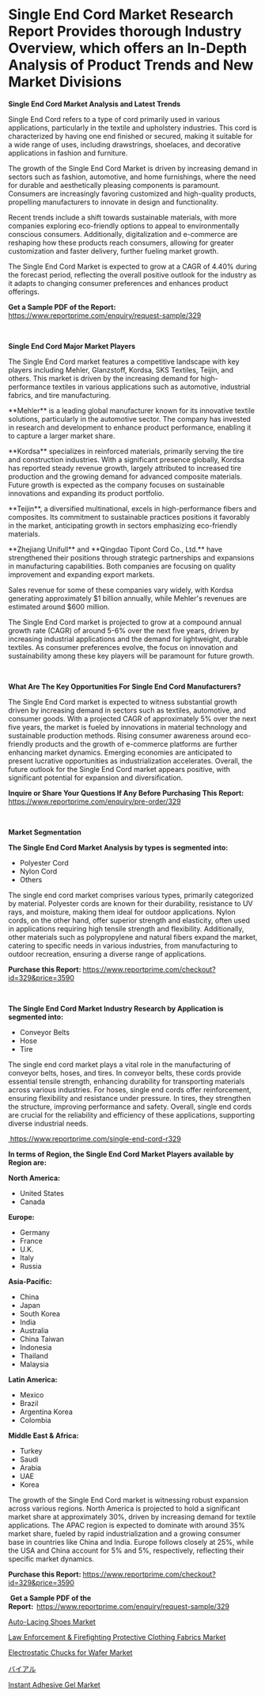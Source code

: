 <p><h1>Single End Cord Market Research Report Provides thorough Industry Overview, which offers an In-Depth Analysis of Product Trends and New Market Divisions</h1></p><p><strong>Single End Cord Market Analysis and Latest Trends</strong></p>
<p><p>Single End Cord refers to a type of cord primarily used in various applications, particularly in the textile and upholstery industries. This cord is characterized by having one end finished or secured, making it suitable for a wide range of uses, including drawstrings, shoelaces, and decorative applications in fashion and furniture. </p><p>The growth of the Single End Cord Market is driven by increasing demand in sectors such as fashion, automotive, and home furnishings, where the need for durable and aesthetically pleasing components is paramount. Consumers are increasingly favoring customized and high-quality products, propelling manufacturers to innovate in design and functionality. </p><p>Recent trends include a shift towards sustainable materials, with more companies exploring eco-friendly options to appeal to environmentally conscious consumers. Additionally, digitalization and e-commerce are reshaping how these products reach consumers, allowing for greater customization and faster delivery, further fueling market growth. </p><p>The Single End Cord Market is expected to grow at a CAGR of 4.40% during the forecast period, reflecting the overall positive outlook for the industry as it adapts to changing consumer preferences and enhances product offerings.</p></p>
<p><strong>Get a Sample PDF of the Report:&nbsp;</strong> <a href="https://www.reportprime.com/enquiry/request-sample/329">https://www.reportprime.com/enquiry/request-sample/329</a></p>
<p>&nbsp;</p>
<p><strong>Single End Cord Major Market Players</strong></p>
<p><p>The Single End Cord market features a competitive landscape with key players including Mehler, Glanzstoff, Kordsa, SKS Textiles, Teijin, and others. This market is driven by the increasing demand for high-performance textiles in various applications such as automotive, industrial fabrics, and tire manufacturing.</p><p>**Mehler** is a leading global manufacturer known for its innovative textile solutions, particularly in the automotive sector. The company has invested in research and development to enhance product performance, enabling it to capture a larger market share.</p><p>**Kordsa** specializes in reinforced materials, primarily serving the tire and construction industries. With a significant presence globally, Kordsa has reported steady revenue growth, largely attributed to increased tire production and the growing demand for advanced composite materials. Future growth is expected as the company focuses on sustainable innovations and expanding its product portfolio.</p><p>**Teijin**, a diversified multinational, excels in high-performance fibers and composites. Its commitment to sustainable practices positions it favorably in the market, anticipating growth in sectors emphasizing eco-friendly materials.</p><p>**Zhejiang Unifull** and **Qingdao Tipont Cord Co., Ltd.** have strengthened their positions through strategic partnerships and expansions in manufacturing capabilities. Both companies are focusing on quality improvement and expanding export markets.</p><p>Sales revenue for some of these companies vary widely, with Kordsa generating approximately $1 billion annually, while Mehler's revenues are estimated around $600 million. </p><p>The Single End Cord market is projected to grow at a compound annual growth rate (CAGR) of around 5-6% over the next five years, driven by increasing industrial applications and the demand for lightweight, durable textiles. As consumer preferences evolve, the focus on innovation and sustainability among these key players will be paramount for future growth.</p></p>
<p>&nbsp;</p>
<p><strong>What Are The Key Opportunities For Single End Cord Manufacturers?</strong></p>
<p><p>The Single End Cord market is expected to witness substantial growth driven by increasing demand in sectors such as textiles, automotive, and consumer goods. With a projected CAGR of approximately 5% over the next five years, the market is fueled by innovations in material technology and sustainable production methods. Rising consumer awareness around eco-friendly products and the growth of e-commerce platforms are further enhancing market dynamics. Emerging economies are anticipated to present lucrative opportunities as industrialization accelerates. Overall, the future outlook for the Single End Cord market appears positive, with significant potential for expansion and diversification.</p></p>
<p><strong>Inquire or Share Your Questions If Any Before Purchasing This Report:</strong> <a href="https://www.reportprime.com/enquiry/pre-order/329">https://www.reportprime.com/enquiry/pre-order/329</a></p>
<p>&nbsp;</p>
<p><strong>Market Segmentation</strong></p>
<p><strong>The Single End Cord Market Analysis by types is segmented into:</strong></p>
<p><ul><li>Polyester Cord</li><li>Nylon Cord</li><li>Others</li></ul></p>
<p><p>The single end cord market comprises various types, primarily categorized by material. Polyester cords are known for their durability, resistance to UV rays, and moisture, making them ideal for outdoor applications. Nylon cords, on the other hand, offer superior strength and elasticity, often used in applications requiring high tensile strength and flexibility. Additionally, other materials such as polypropylene and natural fibers expand the market, catering to specific needs in various industries, from manufacturing to outdoor recreation, ensuring a diverse range of applications.</p></p>
<p><strong>Purchase this Report:&nbsp;</strong><a href="https://www.reportprime.com/checkout?id=329&price=3590">https://www.reportprime.com/checkout?id=329&price=3590</a></p>
<p>&nbsp;</p>
<p><strong>The Single End Cord Market Industry Research by Application is segmented into:</strong></p>
<p><ul><li>Conveyor Belts</li><li>Hose</li><li>Tire</li></ul></p>
<p><p>The single end cord market plays a vital role in the manufacturing of conveyor belts, hoses, and tires. In conveyor belts, these cords provide essential tensile strength, enhancing durability for transporting materials across various industries. For hoses, single end cords offer reinforcement, ensuring flexibility and resistance under pressure. In tires, they strengthen the structure, improving performance and safety. Overall, single end cords are crucial for the reliability and efficiency of these applications, supporting diverse industrial needs.</p></p>
<p><a href="https://www.reportprime.com/single-end-cord-r329">&nbsp;https://www.reportprime.com/single-end-cord-r329</a></p>
<p><strong>In terms of Region, the Single End Cord Market Players available by Region are:</strong></p>
<p>
    <p> <strong> North America: </strong>
        <ul>
            <li>United States</li>
            <li>Canada</li>
        </ul>
        </p> 
    <p> <strong> Europe: </strong>
        <ul>
            <li>Germany</li>
            <li>France</li>
            <li>U.K.</li>
            <li>Italy</li>
            <li>Russia</li>
        </ul>
        </p> 
    <p> <strong> Asia-Pacific: </strong>
        <ul>
            <li>China</li>
            <li>Japan</li>
            <li>South Korea</li>
            <li>India</li>
            <li>Australia</li>
            <li>China Taiwan</li>
            <li>Indonesia</li>
            <li>Thailand</li>
            <li>Malaysia</li>
        </ul>
        </p> 
    <p> <strong> Latin America: </strong>
        <ul>
            <li>Mexico</li>
            <li>Brazil</li>
            <li>Argentina Korea</li>
            <li>Colombia</li>
        </ul>
        </p> 
    <p> <strong> Middle East & Africa: </strong>
        <ul>
            <li>Turkey</li>
            <li>Saudi</li>
            <li>Arabia</li>
            <li>UAE</li>
            <li>Korea</li>
        </ul>
    </p>
    </p>
<p><p>The growth of the Single End Cord market is witnessing robust expansion across various regions. North America is projected to hold a significant market share at approximately 30%, driven by increasing demand for textile applications. The APAC region is expected to dominate with around 35% market share, fueled by rapid industrialization and a growing consumer base in countries like China and India. Europe follows closely at 25%, while the USA and China account for 5% and 5%, respectively, reflecting their specific market dynamics.</p></p>
<p><strong>Purchase this Report: </strong><a href="https://www.reportprime.com/checkout?id=329&price=3590">https://www.reportprime.com/checkout?id=329&price=3590</a></p>
<p>&nbsp;<strong>Get a Sample PDF of the Report:&nbsp;&nbsp;</strong><a href="https://www.reportprime.com/enquiry/request-sample/329">https://www.reportprime.com/enquiry/request-sample/329</a></p>
<p><strong></strong></p>
<p><p><a href="https://www.linkedin.com/pulse/auto-lacing-shoes-market-report-product-type-rechargeable-shoesnon-rechargeable-hoyaf?trackingId=cBoOkc3IQgWnYhgkeWR9%2BA%3D%3D">Auto-Lacing Shoes Market</a></p><p><a href="https://issuu.com/reportprime-2/docs/law-enforcement-firefighting-protec_9cfdb495b088bd">Law Enforcement & Firefighting Protective Clothing Fabrics Market</a></p><p><a href="https://issuu.com/reportprime-2/docs/electrostatic-chucks-for-wafer-mark_d52097777ec072">Electrostatic Chucks for Wafer Market</a></p><p><a href="https://medium.com/@isnamukti10_96948/%E5%B8%82%E5%A0%B4%E5%8B%95%E5%90%91%E3%81%AE%E5%85%AC%E9%96%8B-%E3%82%B0%E3%83%AD%E3%83%BC%E3%83%90%E3%83%AB%E3%83%90%E3%82%A4%E3%82%A2%E3%83%AB%E5%B8%82%E5%A0%B4%E3%81%AE%E6%88%90%E9%95%B7%E3%81%A8%E5%9C%B0%E5%9F%9F%E3%81%AE%E6%B4%9E%E5%AF%9F-2024%E5%B9%B4-2031%E5%B9%B4-7aaf8cb04d09">バイアル</a></p><p><a href="https://medium.com/@janetvalentinh15/strategic-insights-into-global-instant-adhesive-gel-market-trends-2024-2031-covered-in-164-pages-f1b5eb456755">Instant Adhesive Gel Market</a></p></p>
